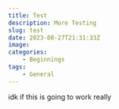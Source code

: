 ```yaml
---
title: Test
description: More Testing
slug: test
date: 2023-08-27T21:31:33Z
image: 
categories:
    - Beginnings
tags:
    - General
---
```


idk if this is going to work really